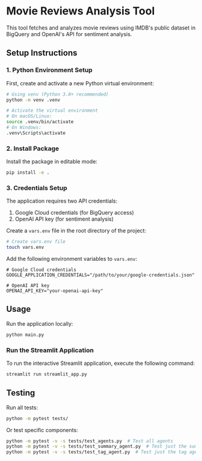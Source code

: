 # Movie Reviews Analysis Tool

This tool fetches and analyzes movie reviews using IMDB's public dataset in BigQuery and OpenAI's API for sentiment analysis.

## Setup Instructions

### 1. Python Environment Setup

First, create and activate a new Python virtual environment:

```bash
# Using venv (Python 3.8+ recommended)
python -m venv .venv

# Activate the virtual environment
# On macOS/Linux:
source .venv/bin/activate
# On Windows:
.venv\Scripts\activate
```

### 2. Install Package

Install the package in editable mode:

```bash
pip install -e .
```

### 3. Credentials Setup

The application requires two API credentials:
1. Google Cloud credentials (for BigQuery access)
2. OpenAI API key (for sentiment analysis)

Create a `vars.env` file in the root directory of the project:

```bash
# Create vars.env file
touch vars.env
```

Add the following environment variables to `vars.env`:

```env
# Google Cloud credentials
GOOGLE_APPLICATION_CREDENTIALS="/path/to/your/google-credentials.json"

# OpenAI API key
OPENAI_API_KEY="your-openai-api-key"

```


## Usage

Run the application locally:
```bash
python main.py
```

### Run the Streamlit Application

To run the interactive Streamlit application, execute the following command:

```bash
streamlit run streamlit_app.py
```

## Testing

Run all tests:
```bash
python -m pytest tests/
```

Or test specific components:
```bash
python -m pytest -v -s tests/test_agents.py  # Test all agents
python -m pytest -v -s tests/test_summary_agent.py  # Test just the summary agent
python -m pytest -v -s tests/test_tag_agent.py  # Test just the tag agent
```




